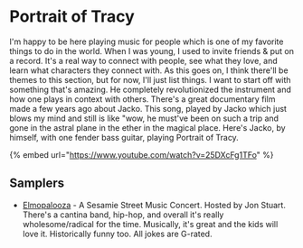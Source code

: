# Portrait of Tracy

I'm happy to be here playing music for people which is one of my favorite things to do in the world. When I was young, I used to invite friends & put on a record. It's a real way to connect with people, see what they love, and learn what characters they connect with. As this goes on, I think there'll be themes to this section, but for now, I'll just list things. I want to start off with something that's amazing. He completely revolutionized the instrument and how one plays in context with others. There's a great documentary film made a few years ago about Jacko. This song, played by Jacko which just blows my mind and still is like "wow, he must've been on such a trip and gone in the astral plane in the ether in the magical place. Here's Jacko, by himself, with one fender bass guitar, playing Portrait of Tracy.

{% embed url="https://www.youtube.com/watch?v=25DXcFg1TFo" %}

##

## Samplers

* [Elmopalooza](https://www.youtube.com/watch?v=BAtrYL29Un4) - A Sesamie Street Music Concert. Hosted by Jon Stuart. There's a cantina band, hip-hop, and overall it's really wholesome/radical for the time. Musically, it's great and the kids will love it. Historically funny too. All jokes are G-rated.
